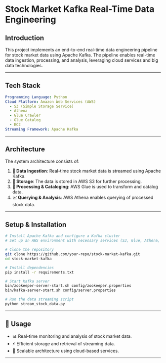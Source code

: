 # Stock Market Kafka Real-Time Data Engineering

## Introduction
This project implements an end-to-end real-time data engineering pipeline for stock market data using Apache Kafka. The pipeline enables real-time data ingestion, processing, and analysis, leveraging cloud services and big data technologies.

---

## Tech Stack
```yaml
Programming Language: Python
Cloud Platform: Amazon Web Services (AWS)
  - S3 (Simple Storage Service)
  - Athena
  - Glue Crawler
  - Glue Catalog
  - EC2
Streaming Framework: Apache Kafka
```

---

## Architecture
The system architecture consists of:
1. **📡 Data Ingestion**: Real-time stock market data is streamed using Apache Kafka.
2. **💾 Storage**: The data is stored in AWS S3 for further processing.
3. **🔧 Processing & Cataloging**: AWS Glue is used to transform and catalog data.
4. **📈 Querying & Analysis**: AWS Athena enables querying of processed stock data.

---

## Setup & Installation
```bash
# Install Apache Kafka and configure a Kafka cluster
# Set up an AWS environment with necessary services (S3, Glue, Athena, EC2)

# Clone the repository
git clone https://github.com/your-repo/stock-market-kafka.git
cd stock-market-kafka

# Install dependencies
pip install -r requirements.txt

# Start Kafka server
bin/zookeeper-server-start.sh config/zookeeper.properties
bin/kafka-server-start.sh config/server.properties

# Run the data streaming script
python stream_stock_data.py
```

---

## 🎯 Usage
- 📊 Real-time monitoring and analysis of stock market data.
- ⚡ Efficient storage and retrieval of streaming data.
- 🔄 Scalable architecture using cloud-based services.

---
